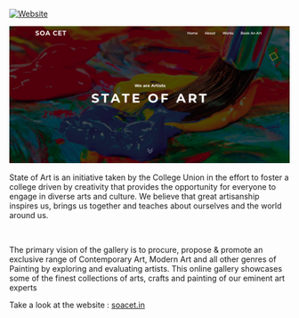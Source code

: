 [![Website](https://img.shields.io/website?down_color=red&down_message=down&style=flat-square&up_color=green&up_message=Up&url=https%3A%2F%2Fsoacet.in)](https://soacet.in)

![soacet](soacet.png)

State of Art is an initiative taken by the College Union in the effort to foster a college driven by creativity that provides the opportunity for everyone to engage in diverse arts and culture. We believe that great artisanship inspires us, brings us together and teaches about ourselves and the world around us.

<br>

The primary vision of the gallery is to procure, propose & promote an exclusive range of Contemporary Art, Modern Art and all other genres of Painting by exploring and evaluating artists. This online gallery showcases some of the finest collections of arts, crafts and painting of our eminent art experts

Take a look at the website : [soacet.in](https://soacet.in)